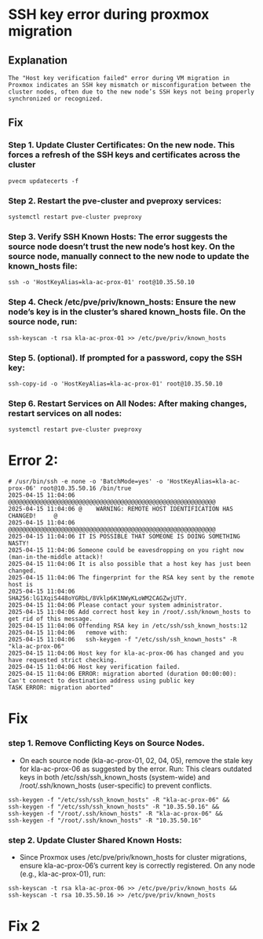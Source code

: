 # SSH key error during proxmox migration
## Explanation
```
The "Host key verification failed" error during VM migration in Proxmox indicates an SSH key mismatch or misconfiguration between the cluster nodes, often due to the new node’s SSH keys not being properly synchronized or recognized.
```
## Fix
### Step 1. Update Cluster Certificates: On the new node. This forces a refresh of the SSH keys and certificates across the cluster
```
pvecm updatecerts -f
```
### Step 2. Restart the pve-cluster and pveproxy services:
```
systemctl restart pve-cluster pveproxy
```
### Step 3. Verify SSH Known Hosts: The error suggests the source node doesn’t trust the new node’s host key. On the source node, manually connect to the new node to update the known_hosts file:
```
ssh -o 'HostKeyAlias=kla-ac-prox-01' root@10.35.50.10
```
### Step 4. Check /etc/pve/priv/known_hosts: Ensure the new node’s key is in the cluster’s shared known_hosts file. On the source node, run:
```
ssh-keyscan -t rsa kla-ac-prox-01 >> /etc/pve/priv/known_hosts
```
### Step 5. (optional). If prompted for a password, copy the SSH key:
```
ssh-copy-id -o 'HostKeyAlias=kla-ac-prox-01' root@10.35.50.10
```
### Step 6. Restart Services on All Nodes: After making changes, restart services on all nodes:
```
systemctl restart pve-cluster pveproxy
```

# Error 2: 
```
# /usr/bin/ssh -e none -o 'BatchMode=yes' -o 'HostKeyAlias=kla-ac-prox-06' root@10.35.50.16 /bin/true
2025-04-15 11:04:06 @@@@@@@@@@@@@@@@@@@@@@@@@@@@@@@@@@@@@@@@@@@@@@@@@@@@@@@@@@@
2025-04-15 11:04:06 @    WARNING: REMOTE HOST IDENTIFICATION HAS CHANGED!     @
2025-04-15 11:04:06 @@@@@@@@@@@@@@@@@@@@@@@@@@@@@@@@@@@@@@@@@@@@@@@@@@@@@@@@@@@
2025-04-15 11:04:06 IT IS POSSIBLE THAT SOMEONE IS DOING SOMETHING NASTY!
2025-04-15 11:04:06 Someone could be eavesdropping on you right now (man-in-the-middle attack)!
2025-04-15 11:04:06 It is also possible that a host key has just been changed.
2025-04-15 11:04:06 The fingerprint for the RSA key sent by the remote host is
2025-04-15 11:04:06 SHA256:lG1XqiS448oYGRbL/8Vklp6K1NWyKLoWM2CAGZwjUTY.
2025-04-15 11:04:06 Please contact your system administrator.
2025-04-15 11:04:06 Add correct host key in /root/.ssh/known_hosts to get rid of this message.
2025-04-15 11:04:06 Offending RSA key in /etc/ssh/ssh_known_hosts:12
2025-04-15 11:04:06   remove with:
2025-04-15 11:04:06   ssh-keygen -f "/etc/ssh/ssh_known_hosts" -R "kla-ac-prox-06"
2025-04-15 11:04:06 Host key for kla-ac-prox-06 has changed and you have requested strict checking.
2025-04-15 11:04:06 Host key verification failed.
2025-04-15 11:04:06 ERROR: migration aborted (duration 00:00:00): Can't connect to destination address using public key
TASK ERROR: migration aborted"
```
# Fix
### step 1. Remove Conflicting Keys on Source Nodes. 
- On each source node (kla-ac-prox-01, 02, 04, 05), remove the stale key for kla-ac-prox-06 as suggested by the error. Run: This clears outdated keys in both /etc/ssh/ssh_known_hosts (system-wide) and /root/.ssh/known_hosts (user-specific) to prevent conflicts.
```
ssh-keygen -f "/etc/ssh/ssh_known_hosts" -R "kla-ac-prox-06" &&
ssh-keygen -f "/etc/ssh/ssh_known_hosts" -R "10.35.50.16" &&
ssh-keygen -f "/root/.ssh/known_hosts" -R "kla-ac-prox-06" &&
ssh-keygen -f "/root/.ssh/known_hosts" -R "10.35.50.16"
```
### step 2. Update Cluster Shared Known Hosts:
- Since Proxmox uses /etc/pve/priv/known_hosts for cluster migrations, ensure kla-ac-prox-06’s current key is correctly registered. On any node (e.g., kla-ac-prox-01), run:
```
ssh-keyscan -t rsa kla-ac-prox-06 >> /etc/pve/priv/known_hosts &&
ssh-keyscan -t rsa 10.35.50.16 >> /etc/pve/priv/known_hosts
```

# Fix 2
